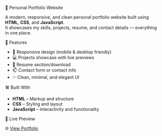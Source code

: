 💼 Personal Portfolio Website

A modern, responsive, and clean personal portfolio website built using **HTML**, **CSS**, and **JavaScript**.  
It showcases my skills, projects, resume, and contact details — everything in one place.

🌟 Features

- 📱 Responsive design (mobile & desktop friendly)
- 💻 Projects showcase with live previews
- 📃 Resume section/download
- 📫 Contact form or contact info
- ✨ Clean, minimal, and elegant UI

🛠️ Built With

- **HTML** – Markup and structure  
- **CSS** – Styling and layout  
- **JavaScript** – Interactivity and functionality

🚀 Live Preview

🌐 [View Portfolio](https://lucky-trifle-e9a8c3.netlify.app )

